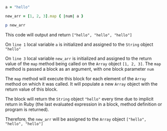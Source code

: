 ```ruby
a = "hello"

new_arr = [1, 2, 3].map { |num| a }

p new_arr
```

This code will output and return `["hello", "hello", "hello"]`

On `line 1` local variable `a` is initialized and assigned to the `String`
object `"hello"`

On `line 3` local variable `new_arr` is initialized and assigned to the return
value of the `map` method being called on the `Array` object `[1, 2, 3]`. The
`map` method is passed a block as an argument, with one block parameter `num`

The `map` method will execute this block for each element of the `Array` method
on which it was called. It will populate a new `Array` object with the return
value of this block.

The block will return the `String` object `"hello"` every time due to implicit
return in Ruby (the last evaluated expression in a block, method definition or
program is returned).

Therefore, the `new_arr` will be assigned to the `Array` object 
`["hello", "hello", "hello"]`
